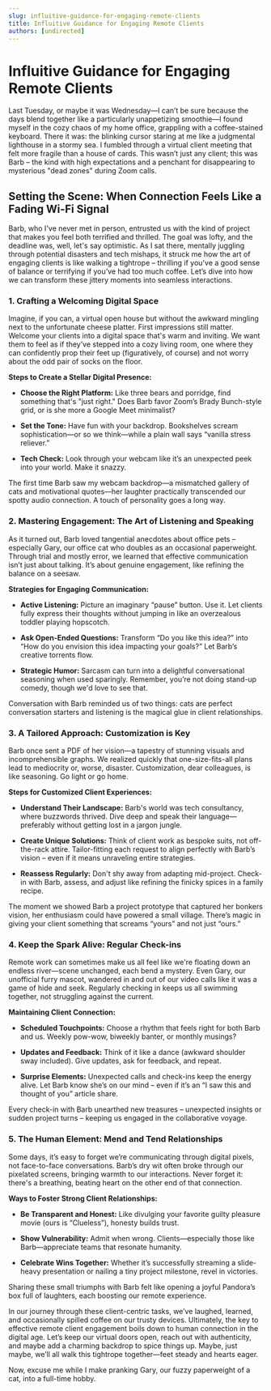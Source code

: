 ```yaml
---
slug: influitive-guidance-for-engaging-remote-clients
title: Influitive Guidance for Engaging Remote Clients
authors: [undirected]
---
```



# Influitive Guidance for Engaging Remote Clients

Last Tuesday, or maybe it was Wednesday—I can’t be sure because the days blend together like a particularly unappetizing smoothie—I found myself in the cozy chaos of my home office, grappling with a coffee-stained keyboard. There it was: the blinking cursor staring at me like a judgmental lighthouse in a stormy sea. I fumbled through a virtual client meeting that felt more fragile than a house of cards. This wasn’t just any client; this was Barb – the kind with high expectations and a penchant for disappearing to mysterious "dead zones" during Zoom calls.

## Setting the Scene: When Connection Feels Like a Fading Wi-Fi Signal

Barb, who I've never met in person, entrusted us with the kind of project that makes you feel both terrified and thrilled. The goal was lofty, and the deadline was, well, let's say optimistic. As I sat there, mentally juggling through potential disasters and tech mishaps, it struck me how the art of engaging clients is like walking a tightrope – thrilling if you've a good sense of balance or terrifying if you’ve had too much coffee. Let’s dive into how we can transform these jittery moments into seamless interactions. 

### 1. Crafting a Welcoming Digital Space

Imagine, if you can, a virtual open house but without the awkward mingling next to the unfortunate cheese platter. First impressions still matter. Welcome your clients into a digital space that's warm and inviting. We want them to feel as if they’ve stepped into a cozy living room, one where they can confidently prop their feet up (figuratively, of course) and not worry about the odd pair of socks on the floor.

**Steps to Create a Stellar Digital Presence:**

- **Choose the Right Platform:** Like three bears and porridge, find something that's "just right." Does Barb favor Zoom’s Brady Bunch-style grid, or is she more a Google Meet minimalist?

- **Set the Tone:** Have fun with your backdrop. Bookshelves scream sophistication—or so we think—while a plain wall says “vanilla stress reliever.”

- **Tech Check:** Look through your webcam like it’s an unexpected peek into your world. Make it snazzy.

The first time Barb saw my webcam backdrop—a mismatched gallery of cats and motivational quotes—her laughter practically transcended our spotty audio connection. A touch of personality goes a long way.

### 2. Mastering Engagement: The Art of Listening and Speaking

As it turned out, Barb loved tangential anecdotes about office pets – especially Gary, our office cat who doubles as an occasional paperweight. Through trial and mostly error, we learned that effective communication isn’t just about talking. It’s about genuine engagement, like refining the balance on a seesaw.

**Strategies for Engaging Communication:**

- **Active Listening:** Picture an imaginary “pause” button. Use it. Let clients fully express their thoughts without jumping in like an overzealous toddler playing hopscotch.

- **Ask Open-Ended Questions:** Transform “Do you like this idea?” into “How do you envision this idea impacting your goals?” Let Barb’s creative torrents flow.

- **Strategic Humor:** Sarcasm can turn into a delightful conversational seasoning when used sparingly. Remember, you’re not doing stand-up comedy, though we'd love to see that.

Conversation with Barb reminded us of two things: cats are perfect conversation starters and listening is the magical glue in client relationships.

### 3. A Tailored Approach: Customization is Key

Barb once sent a PDF of her vision—a tapestry of stunning visuals and incomprehensible graphs. We realized quickly that one-size-fits-all plans lead to mediocrity or, worse, disaster. Customization, dear colleagues, is like seasoning. Go light or go home.

**Steps for Customized Client Experiences:**

- **Understand Their Landscape:** Barb's world was tech consultancy, where buzzwords thrived. Dive deep and speak their language—preferably without getting lost in a jargon jungle.

- **Create Unique Solutions:** Think of client work as bespoke suits, not off-the-rack attire. Tailor-fitting each request to align perfectly with Barb’s vision – even if it means unraveling entire strategies.

- **Reassess Regularly:** Don't shy away from adapting mid-project. Check-in with Barb, assess, and adjust like refining the finicky spices in a family recipe.

The moment we showed Barb a project prototype that captured her bonkers vision, her enthusiasm could have powered a small village. There’s magic in giving your client something that screams “yours” and not just “ours.”

### 4. Keep the Spark Alive: Regular Check-ins

Remote work can sometimes make us all feel like we're floating down an endless river—scene unchanged, each bend a mystery. Even Gary, our unofficial furry mascot, wandered in and out of our video calls like it was a game of hide and seek. Regularly checking in keeps us all swimming together, not struggling against the current.

**Maintaining Client Connection:**

- **Scheduled Touchpoints:** Choose a rhythm that feels right for both Barb and us. Weekly pow-wow, biweekly banter, or monthly musings?

- **Updates and Feedback:** Think of it like a dance (awkward shoulder sway included). Give updates, ask for feedback, and repeat.

- **Surprise Elements:** Unexpected calls and check-ins keep the energy alive. Let Barb know she’s on our mind – even if it’s an “I saw this and thought of you” article share.

Every check-in with Barb unearthed new treasures – unexpected insights or sudden project turns – keeping us engaged in the collaborative voyage.

### 5. The Human Element: Mend and Tend Relationships

Some days, it’s easy to forget we’re communicating through digital pixels, not face-to-face conversations. Barb’s dry wit often broke through our pixelated screens, bringing warmth to our interactions. Never forget it: there's a breathing, beating heart on the other end of that connection.

**Ways to Foster Strong Client Relationships:**

- **Be Transparent and Honest:** Like divulging your favorite guilty pleasure movie (ours is “Clueless”), honesty builds trust.

- **Show Vulnerability:** Admit when wrong. Clients—especially those like Barb—appreciate teams that resonate humanity.

- **Celebrate Wins Together:** Whether it’s successfully streaming a slide-heavy presentation or nailing a tiny project milestone, revel in victories.

Sharing these small triumphs with Barb felt like opening a joyful Pandora’s box full of laughters, each boosting our remote experience.  

In our journey through these client-centric tasks, we’ve laughed, learned, and occasionally spilled coffee on our trusty devices. Ultimately, the key to effective remote client engagement boils down to human connection in the digital age. Let’s keep our virtual doors open, reach out with authenticity, and maybe add a charming backdrop to spice things up. Maybe, just maybe, we’ll all walk this tightrope together—feet steady and hearts eager.

Now, excuse me while I make pranking Gary, our fuzzy paperweight of a cat, into a full-time hobby.
